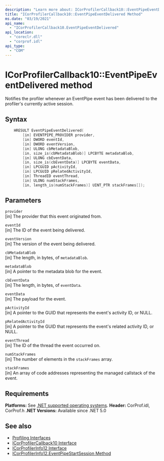 ```yaml
---
description: "Learn more about: ICorProfilerCallback10::EventPipeEventDelivered Method"
title: "ICorProfilerCallback10::EventPipeEventDelivered Method"
ms.date: "03/19/2021"
api_name:
  - "ICorProfilerCallback10.EventPipeEventDelivered"
api_location:
  - "coreclr.dll"
  - "corprof.idl"
api_type:
  - "COM"
---
```

# ICorProfilerCallback10::EventPipeEventDelivered method

Notifies the profiler whenever an EventPipe event has been delivered to the profiler's currently active session.

## Syntax

```cpp
    HRESULT EventPipeEventDelivered(
        [in] EVENTPIPE_PROVIDER provider,
        [in] DWORD eventId,
        [in] DWORD eventVersion,
        [in] ULONG cbMetadataBlob,
        [in, size_is(cbMetadataBlob)] LPCBYTE metadataBlob,
        [in] ULONG cbEventData,
        [in, size_is(cbEventData)] LPCBYTE eventData,
        [in] LPCGUID pActivityId,
        [in] LPCGUID pRelatedActivityId,
        [in] ThreadID eventThread,
        [in] ULONG numStackFrames,
        [in, length_is(numStackFrames)] UINT_PTR stackFrames[]);
```

## Parameters

`provider`\
[in] The provider that this event originated from.

`eventId`\
[in] The ID of the event being delivered.

`eventVersion`\
[in] The version of the event being delivered.

`cbMetadataBlob`\
[in] The length, in bytes, of `metadataBlob`.

`metadataBlob`\
[in] A pointer to the metadata blob for the event.

`cbEventData`\
[in] The length, in bytes, of `eventData`.

`eventData`\
[in] The payload for the event.

`pActivityId`\
[in] A pointer to the GUID that represents the event's activity ID, or NULL.

`pRelatedActivityId`\
[in] A pointer to the GUID that represents the event's related activity ID, or NULL.

`eventThread`\
[in] The ID of the thread the event occurred on.

`numStackFrames`\
[in] The number of elements in the `stackFrames` array.

`stackFrames`\
[in] An array of code addresses representing the managed callstack of the event.

## Requirements

**Platforms:** See [.NET supported operating systems](https://github.com/dotnet/core/blob/main/os-lifecycle-policy.md).
**Header:** CorProf.idl, CorProf.h
**.NET Versions:** Available since .NET 5.0

## See also

- [Profiling Interfaces](profiling-interfaces.md)
- [ICorProfilerCallback10 Interface](icorprofilercallback10-interface.md)
- [ICorProfilerInfo12 Interface](icorprofilerinfo12-interface.md)
- [ICorProfilerInfo12.EventPipeStartSession Method](icorprofilerinfo12-eventpipestartsession-method.md)
